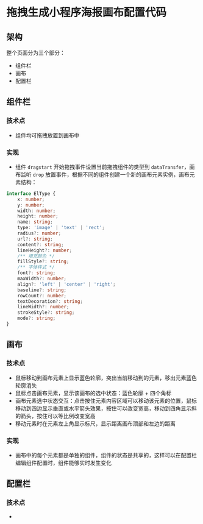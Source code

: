 # 拖拽生成小程序海报画布配置代码

## 架构

整个页面分为三个部分：

-   组件栏
-   画布
-   配置栏

## 组件栏

### 技术点

-   组件均可拖拽放置到画布中

### 实现

-   组件 `dragstart` 开始拖拽事件设置当前拖拽组件的类型到 `dataTransfer`，画布监听 `drop` 放置事件，根据不同的组件创建一个新的画布元素实例，画布元素结构：

```ts
interface ElType {
	x: number;
	y: number;
	width: number;
	height: number;
	name: string;
	type: 'image' | 'text' | 'rect';
	radius?: number;
	url?: string;
	content?: string;
	lineHeight?: number;
	/** 填充颜色 */
	fillStyle?: string;
	/** 字体样式 */
	font?: string;
	maxWidth?: number;
	align?: 'left' | 'center' | 'right';
	baseline?: string;
	rowCount?: number;
	textDecoration?: string;
	lineWidth?: number;
	strokeStyle?: string;
	mode?: string;
}
```

## 画布

### 技术点

-   鼠标移动到画布元素上显示蓝色轮廓，突出当前移动到的元素，移出元素蓝色轮廓消失
-   鼠标点击画布元素，显示该画布的选中状态：蓝色轮廓 + 四个角标
-   画布元素选中状态交互：点击按住元素内容区域可以移动该元素的位置，鼠标移动到四边显示垂直或水平箭头效果，按住可以改变宽高，移动到四角显示斜的箭头，按住可以等比例改变宽高
-   移动元素时在元素左上角显示标尺，显示距离画布顶部和左边的距离

### 实现

-   画布中的每个元素都是单独的组件，组件的状态是共享的，这样可以在配置栏编辑组件配置时，组件能够实时发生变化

## 配置栏

### 技术点

-
